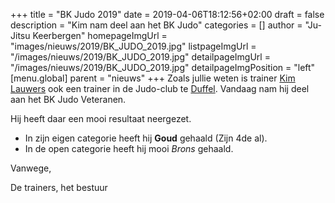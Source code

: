 +++
title = "BK Judo 2019"
date = 2019-04-06T18:12:56+02:00
draft = false
description = "Kim nam deel aan het BK Judo"
categories = []
author = "Ju-Jitsu Keerbergen"
homepageImgUrl = "images/nieuws/2019/BK_JUDO_2019.jpg"
listpageImgUrl = "/images/nieuws/2019/BK_JUDO_2019.jpg"
detailpageImgUrl = "/images/nieuws/2019/BK_JUDO_2019.jpg"
detailpageImgPosition = "left"
[menu.global]
    parent = "nieuws"
+++
Zoals jullie weten is trainer [Kim Lauwers](https://www.invictokeerbergen.be/trainers/#Kim_Lauwers) ook een trainer in de Judo-club te [Duffel](http://judoduffel.be).
Vandaag nam hij deel aan het BK Judo Veteranen. 

Hij heeft daar een mooi resultaat neergezet. 

* In zijn eigen categorie heeft hij **Goud** gehaald (Zijn 4de al).
* In de open categorie heeft hij mooi *Brons* gehaald.

Vanwege,

De trainers, het bestuur